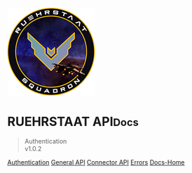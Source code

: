 <!-- _coverpage.md -->

![logo](../../static/Logo200x200.png)

# RUEHRSTAAT API<small>Docs</small>

> Authentication<br>v1.0.2

[Authentication](#api-documentation)
[General API](/api/#api-documentation)
[Connector API](/api/connector/#api-documentation)
[Errors](/api/errors/#api-documentation)
[Docs-Home](/)

